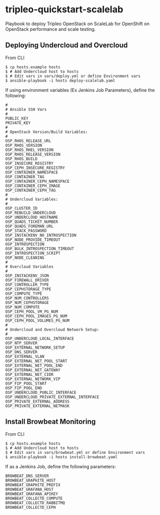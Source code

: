 # tripleo-quickstart-scalelab

Playbook to deploy Tripleo OpenStack on ScaleLab for OpenShift on OpenStack performance and scale testing.

## Deploying Undercloud and Overcloud

From CLI

```
$ cp hosts.example hosts
$ # Add Undercloud host to hosts
$ # Edit vars in vars/deploy.yml or define Environment vars
$ ansible-playbook -i hosts deploy-scalelab.yaml
```

If using environment variables (Ex Jenkins Job Parameters), define the following:

```
#
# Ansible SSH Vars
#
PUBLIC_KEY
PRIVATE_KEY
#
# OpenStack Version/Build Variables:
#
OSP_RHOS_RELEASE_URL
OSP_RHOS_VERSION
OSP_RHOS_RHEL_VERSION
OSP_RHOS_RELEASE_VERSION
OSP_RHOS_BUILD
OSP_INSECURE_REGISTRY
OSP_CEPH_INSECURE_REGISTRY
OSP_CONTAINER_NAMESPACE
OSP_CONTAINER_TAG
OSP_CONTAINER_CEPH_NAMESPACE
OSP_CONTAINER_CEPH_IMAGE
OSP_CONTAINER_CEPH_TAG
#
# Undercloud Variables:
#
OSP_CLUSTER_ID
OSP_REBUILD_UNDERCLOUD
OSP_UNDERCLOUD_HOSTNAME
OSP_QUADS_TICKET_NUMBER
OSP_QUADS_FOREMAN_URL
OSP_STACK_PASSWORD
OSP_INSTACKENV_NO_INTROSPECTION
OSP_NODE_PROVIDE_TIMEOUT
OSP_INTROSPECTION
OSP_BULK_INTROSPECTION_TIMEOUT
OSP_INTROSPECTION_SCRIPT
OSP_NODE_CLEANING
#
# Overcloud Variables
#
OSP_INSTACKENV_JSON
OSP_FIREWALL_DRIVER
OSP_CONTROLLER_TYPE
OSP_CEPHSTORAGE_TYPE
OSP_COMPUTE_TYPE
OSP_NUM_CONTROLLERS
OSP_NUM_CEPHSTORAGE
OSP_NUM_COMPUTE
OSP_CEPH_POOL_VM_PG_NUM
OSP_CEPH_POOL_IMAGES_PG_NUM
OSP_CEPH_POOL_VOLUMES_PG_NUM
#
# Undercloud and Overcloud Network Setup:
#
OSP_UNDERCLOUD_LOCAL_INTERFACE
OSP_NTP_SERVER
OSP_EXTERNAL_NETWORK_SETUP
OSP_DNS_SERVER
OSP_EXTERNAL_VLAN
OSP_EXTERNAL_NET_POOL_START
OSP_EXTERNAL_NET_POOL_END
OSP_EXTERNAL_NET_GATEWAY
OSP_EXTERNAL_NET_CIDR
OSP_EXTERNAL_NETWORK_VIP
OSP_FIP_POOL_START
OSP_FIP_POOL_END
OSP_UNDERCLOUD_PUBLIC_INTERFACE
OSP_UNDERCLOUD_PRIVATE_EXTERNAL_INTERFACE
OSP_PRIVATE_EXTERNAL_ADDRESS
OSP_PRIVATE_EXTERNAL_NETMASK
```

## Install Browbeat Monitoring

From CLI

```
$ cp hosts.example hosts
$ # Add Undercloud host to hosts
$ # Edit vars in vars/browbeat.yml or define Environment vars
$ ansible-playbook -i hosts install-browbeat.yaml
```

If as a Jenkins Job, define the following parameters:

```
BROWBEAT_DNS_SERVER
BROWBEAT_GRAPHITE_HOST
BROWBEAT_GRAPHITE_PREFIX
BROWBEAT_GRAFANA_HOST
BROWBEAT_GRAFANA_APIKEY
BROWBEAT_COLLECTD_COMPUTE
BROWBEAT_COLLECTD_RABBITMQ
BROWBEAT_COLLECTD_CEPH
```
